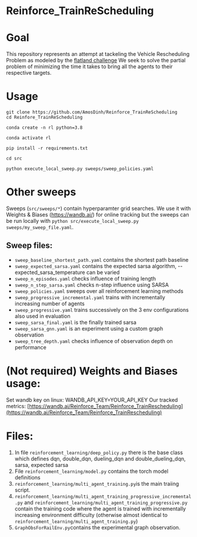# Reinforce_TrainReScheduling

# Goal
This repository represents an attempt at tackeling the Vehicle Rescheduling Problem as modeled by the [flatland challenge](https://www.aicrowd.com/challenges/flatland) 
We seek to solve the partial problem of minimizing the time it takes to bring all the agents to their respective targets.


# Usage
    git clone https://github.com/AmosDinh/Reinforce_TrainReScheduling
    cd Reinfore_TrainReScheduling

    conda create -n rl python=3.8

    conda activate rl

    pip install -r requirements.txt

    cd src 

    python execute_local_sweep.py sweeps/sweep_policies.yaml

# Other sweeps
Sweeps (`src/sweeps/*`) contain hyperparamter grid searches. We use it with Weights & Biases
 (https://wandb.ai/) for online tracking but the sweeps can be run locally with `python src/execute_local_sweep.py sweeps/my_sweep_file.yaml`.
 ## Sweep files:
 - `sweep_baseline_shortest_path.yaml` contains the shortest path baseline
 - `sweep_expected_sarsa.yaml` contains the expected sarsa algorithm, --expected_sarsa_temperature can be varied
 - `sweep_n_episodes.yaml` checks influence of training length
 - `sweep_n_step_sarsa.yaml` checks n-step influence using SARSA
 - `sweep_policies.yaml` sweeps over all reinforcement learning methods
 - `sweep_progressive_incremental.yaml` trains with incrementally increasing number of agents
 - `sweep_progressive.yaml` trains successively on the 3 env configurations also used in evaluation
 - `sweep_sarsa_final.yaml` is the finally trained sarsa
 - `sweep_sarsa_gnn.yaml` is an experiment using a custom graph observation
 - `sweep_tree_depth.yaml` checks influence of observation depth on performance 

# (Not required) Weights and Biases usage:
Set wandb key on linux: WANDB_API_KEY=YOUR_API_KEY 
Our tracked metrics: [https://wandb.ai/Reinforce_Team/Reinforce_TrainRescheduling](https://wandb.ai/Reinforce_Team/Reinforce_TrainRescheduling)
<br>


# Files:
1. In file `reinforcement_learning/deep_policy.py` there is the base class which  defines dqn, double_dqn, dueling_dqn and double_dueling_dqn, sarsa, expected sarsa
2. File `reinforcement_learning/model.py` contains the torch model definitions
3. `reinforcement_learning/multi_agent_training.py`is the main traiing script.
4. `reinforcement_learning/multi_agent_training_progressive_incremental.py` and `reinforcement_learning/multi_agent_training_progressive.py` contain the training code where the agent is trained with incrementally increasing environment difficulty (otherwise almost identical to `reinforcement_learning/multi_agent_training.py`)
5. `GraphObsForRailEnv.py`contains the experimental graph observation.


